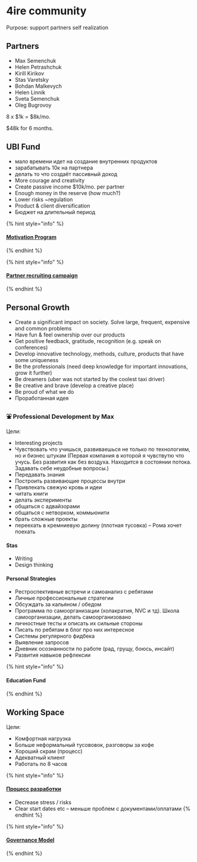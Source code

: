 # 4ire community

Purpose: support partners self realization

## Partners

* Max Semenchuk
* Helen Petrashchuk
* Kirill Kirikov
* Stas Varetsky
* Bohdan Malkevych
* Helen Linnik
* Sveta Semenchuk
* Oleg Bugrovoy

8 x $1k = $8k/mo.

$48k for 6 months.

## UBI Fund

* мало времени идет на создание внутренних продуктов
* зарабатывать 10к на партнера
* делать то что создаёт пассивный доход
* More courage and creativity
* Create passive income $10k/mo. per partner
* Enough money in the reserve \(how much?\)
* Lower risks ~regulation
* Product & client diversification
* Бюджет на длительный период

{% hint style="info" %}
#### [Motivation Program](motivation-program.md)
{% endhint %}

{% hint style="info" %}
#### [Partner recruiting campaign](partner-recruiting-campaign.md)
{% endhint %}

## Personal Growth

* Create a significant impact on society. Solve large, frequent, expensive and common problems
* Have fun & feel ownership over our products
* Get positive feedback, gratitude, recognition \(e.g. speak on conferences\)
* Develop innovative technology, methods, culture, products that have some uniqueness
* Be the professionals \(need deep knowledge for important innovations, grow it further\)
* Be dreamers \(uber was not started by the coolest taxi driver\)
* Be creative and brave \(develop a creative place\)
* Be proud of what we do
* Проработанная идея

### ⛲ Professional Development by Max

Цели:

* Interesting projects
* Чувствовать что учишься, развиваешься не только по технологиям, но и бизнес штукам \(Первая компания в которой я чувствутю что учусь. Без развития как без воздуха. Находится в состоянии потока. Задавать себе неудобные вопросы.\)
* Передавать знания
* Построить развивающие процессы внутри
* Привлекать свежую кровь и идеи
* читать книги
* делать эксперименты
* общаться с адвайзорами
* общаться с нетворком, коммьюнити
* брать сложные проекты
* переехать в кремниевую долину \(плотная тусовка\) – Рома хочет поехать

#### Stas

* Writing
* Design thinking

#### Personal Strategies

* Рестроспективные встречи и самоанализ с ребятами
* Личные профессиональные стратегии
* Обсуждать за кальяном / обедом
* Программа по самоорганизации \(холакратия, NVC и тд\). Школа самоорганизации, делать самоорганизовано
* личностные тесты и описать их сильные стороны
* Писать по ребятам в блог про них интересное
* Системы регулярного фидбека
* Выявление запросов
* Дневник осознанности по работе \(рад, грущу, боюсь, инсайт\)
* Развития навыков рефлексии

{% hint style="info" %}
#### Education Fund
{% endhint %}

## Working Space

Цели:

* Комфортная нагрузка
* Больше неформальный тусововок, разговоры за кофе
* Хороший скрам \(процесс\)
* Адекватный клиент
* Работать по 8 часов

{% hint style="info" %}
#### [Процесс разработки](https://wiki.4irelabs.com/docs/how-we-work)

* Decrease stress / risks
* Clear start dates etc – меньше проблем с документами/оплатами
{% endhint %}

{% hint style="info" %}
#### [Governance Model](governance.md)
{% endhint %}

